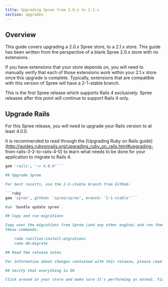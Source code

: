 ```yaml
---
title: Upgrading Spree from 2.0.x to 2.1.x
section: upgrades
---
```


## Overview

This guide covers upgrading a 2.0.x Spree store, to a 2.1.x store. This
guide has been written from the perspective of a blank Spree 2.0.x store with
no extensions.

If you have extensions that your store depends on, you will need to manually
verify that each of those extensions work within your 2.1.x store once this
upgrade is complete. Typically, extensions that are compatible with this
version of Spree will have a 2-1-stable branch.

This is the first Spree release which supports Rails 4 exclusively. Spree
releases after this point will continue to support Rails 4 only.

## Upgrade Rails

For this Spree release, you will need to upgrade your Rails version to at least 4.0.0.

It is recommended to read through the [Upgrading Ruby on Rails
guide](http://guides.rubyonrails.org/upgrading_ruby_on_rails.html#upgrading-
from-rails-3-2-to-rails-4-0) to learn what needs to be done for your
application to migrate to Rails 4.

```ruby
gem 'rails', '~> 4.0.0'```

## Upgrade Spree

For best results, use the 2-1-stable branch from GitHub:

```ruby
gem 'spree', github: 'spree/spree', branch: '2-1-stable'```

Run `bundle update spree`.

## Copy and run migrations

Copy over the migrations from Spree (and any other engine) and run them using
these commands:

    rake railties:install:migrations
    rake db:migrate

## Read the release notes

For information about changes contained with this release, please read the [2.1.0 Release Notes](http://guides.spreecommerce.org/release_notes/spree_2_1_0.html).

## Verify that everything is OK

Click around in your store and make sure it's performing as normal. Fix any deprecation warnings you see.

